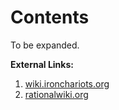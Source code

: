 Contents
================================================================================

To be expanded.

**External Links:**

1.  [wiki.ironchariots.org](http://wiki.ironchariots.org/)
1.  [rationalwiki.org](http://rationalwiki.org/)


